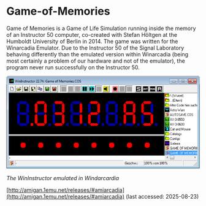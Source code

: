# Game-of-Memories

Game of Memories is a Game of Life Simulation running inside the memory of an Instructor 50 computer, co-created with Stefan Höltgen at the Humboldt University of Berlin in 2014. The game was written for the Winarcadia Emulator. Due to the Instructor 50 of the Signal Laboratory behaving differently than the emulated version within Winarcadia (being most certainly a problem of our hardware and not of the emulator), the program never run successfully on the Instructor 50.

<img src = "/Pictures/Emulator.jpg?raw=true" width = "600" title = "The Winarcadia Emulator of the Instructor 50" alt = "A windows in Windows emulating the Instructor 50, showing in huge red letters the opcodes 03 12 A5, an 8 segment LED in red below and a huge amount of smaller buttons and folders around that."/>

_The WinInstructor emulated in Windarcardia_

[http://amigan.1emu.net/releases/#amiarcadia](http://amigan.1emu.net/releases/#amiarcadia) (last accessed: 2025-08-23)
